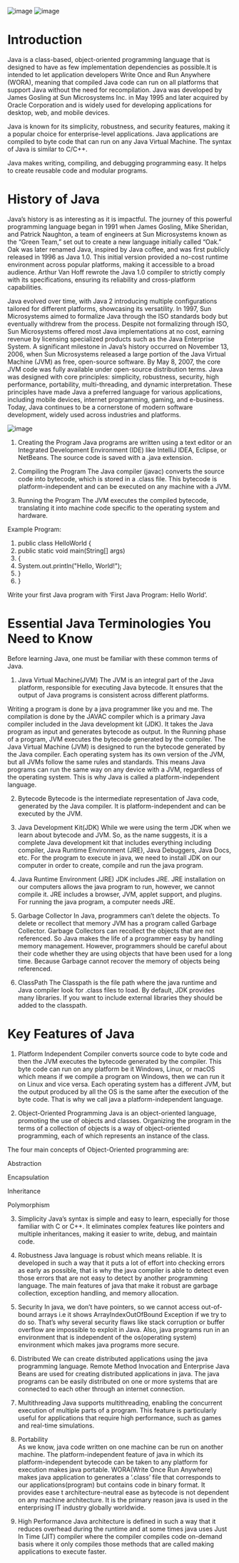 ![image](https://github.com/user-attachments/assets/f5ca69ae-8980-4148-878c-6c054ff9f0c2)   ![image](https://github.com/user-attachments/assets/8bad5831-7953-45dd-bf52-e4d52fff56ca) 


# Introduction

Java is a class-based, object-oriented programming language that is designed to have as few implementation dependencies as possible.It is intended to let application developers Write Once and Run Anywhere (WORA), meaning that compiled Java code can run on all platforms that support Java without the need for recompilation. Java was developed by James Gosling at Sun Microsystems Inc. in May 1995 and later acquired by Oracle Corporation and is widely used for developing applications for desktop, web, and mobile devices.

Java is known for its simplicity, robustness, and security features, making it a popular choice for enterprise-level applications. Java applications are compiled to byte code that can run on any Java Virtual Machine. The syntax of Java is similar to C/C++.

Java makes writing, compiling, and debugging programming easy. It helps to create reusable code and modular programs.

# History of Java

Java’s history is as interesting as it is impactful. The journey of this powerful programming language began in 1991 when James Gosling, Mike Sheridan, and Patrick Naughton, a team of engineers at Sun Microsystems known as the “Green Team,” set out to create a new language initially called “Oak.” Oak was later renamed Java, inspired by Java coffee, and was first publicly released in 1996 as Java 1.0. This initial version provided a no-cost runtime environment across popular platforms, making it accessible to a broad audience. Arthur Van Hoff rewrote the Java 1.0 compiler to strictly comply with its specifications, ensuring its reliability and cross-platform capabilities.

Java evolved over time, with Java 2 introducing multiple configurations tailored for different platforms, showcasing its versatility.
In 1997, Sun Microsystems aimed to formalize Java through the ISO standards body but eventually withdrew from the process.
Despite not formalizing through ISO, Sun Microsystems offered most Java implementations at no cost, earning revenue by licensing specialized products such as the Java Enterprise System.
A significant milestone in Java’s history occurred on November 13, 2006, when Sun Microsystems released a large portion of the Java Virtual Machine (JVM) as free, open-source software.
By May 8, 2007, the core JVM code was fully available under open-source distribution terms.
Java was designed with core principles: simplicity, robustness, security, high performance, portability, multi-threading, and dynamic interpretation. These principles have made Java a preferred language for various applications, including mobile devices, internet programming, gaming, and e-business.
Today, Java continues to be a cornerstone of modern software development, widely used across industries and platforms.

![image](https://github.com/user-attachments/assets/22eba2b1-9b9d-4c07-abfe-303519855b9f)

1. Creating the Program
Java programs are written using a text editor or an Integrated Development Environment (IDE) like IntelliJ IDEA, Eclipse, or NetBeans. The source code is saved with a .java extension.

2. Compiling the Program
The Java compiler (javac) converts the source code into bytecode, which is stored in a .class file. This bytecode is platform-independent and can be executed on any machine with a JVM.

3. Running the Program
The JVM executes the compiled bytecode, translating it into machine code specific to the operating system and hardware.

Example Program:


1. public class HelloWorld {
2. public static void main(String[] args)
3.  {
4.  System.out.println("Hello, World!");
5. }
6. }

Write your first Java program with ‘First Java Program: Hello World‘.


# Essential Java Terminologies You Need to Know

Before learning Java, one must be familiar with these common terms of Java.

1. Java Virtual Machine(JVM)
The JVM is an integral part of the Java platform, responsible for executing Java bytecode. It ensures that the output of Java programs is consistent across different platforms.

Writing a program is done by a java programmer like you and me.
The compilation is done by the JAVAC compiler which is a primary Java compiler included in the Java development kit (JDK). It takes the Java program as input and generates bytecode as output.
In the Running phase of a program, JVM executes the bytecode generated by the compiler.
The Java Virtual Machine (JVM) is designed to run the bytecode generated by the Java compiler. Each operating system has its own version of the JVM, but all JVMs follow the same rules and standards. This means Java programs can run the same way on any device with a JVM, regardless of the operating system. This is why Java is called a platform-independent language.

2. Bytecode
Bytecode is the intermediate representation of Java code, generated by the Java compiler. It is platform-independent and can be executed by the JVM.

3. Java Development Kit(JDK)
While we were using the term JDK when we learn about bytecode and JVM. So, as the name suggests, it is a complete Java development kit that includes everything including compiler, Java Runtime Environment (JRE), Java Debuggers, Java Docs, etc. For the program to execute in java, we need to install JDK on our computer in order to create, compile and run the java program.

4. Java Runtime Environment (JRE)
JDK includes JRE. JRE installation on our computers allows the java program to run, however, we cannot compile it. JRE includes a browser, JVM, applet support, and plugins. For running the java program, a computer needs JRE.

5. Garbage Collector
In Java, programmers can’t delete the objects. To delete or recollect that memory JVM has a program called Garbage Collector. Garbage Collectors can recollect the objects that are not referenced. So Java makes the life of a programmer easy by handling memory management. However, programmers should be careful about their code whether they are using objects that have been used for a long time. Because Garbage cannot recover the memory of objects being referenced.

6. ClassPath
The Classpath is the file path where the java runtime and Java compiler look for .class files to load. By default, JDK provides many libraries. If you want to include external libraries they should be added to the classpath.

# Key Features of Java

1. Platform Independent
Compiler converts source code to byte code and then the JVM executes the bytecode generated by the compiler. This byte code can run on any platform be it Windows, Linux, or macOS which means if we compile a program on Windows, then we can run it on Linux and vice versa. Each operating system has a different JVM, but the output produced by all the OS is the same after the execution of the byte code. That is why we call java a platform-independent language.

2. Object-Oriented Programming
Java is an object-oriented language, promoting the use of objects and classes. Organizing the program in the terms of a collection of objects is a way of object-oriented programming, each of which represents an instance of the class.

The four main concepts of Object-Oriented programming are:

Abstraction

Encapsulation

Inheritance

Polymorphism

3. Simplicity
Java’s syntax is simple and easy to learn, especially for those familiar with C or C++. It eliminates complex features like pointers and multiple inheritances, making it easier to write, debug, and maintain code.

4. Robustness
Java language is robust which means reliable. It is developed in such a way that it puts a lot of effort into checking errors as early as possible, that is why the java compiler is able to detect even those errors that are not easy to detect by another programming language. The main features of java that make it robust are garbage collection, exception handling, and memory allocation.

5. Security
In java, we don’t have pointers, so we cannot access out-of-bound arrays i.e it shows ArrayIndexOutOfBound Exception if we try to do so. That’s why several security flaws like stack corruption or buffer overflow are impossible to exploit in Java. Also, java programs run in an environment that is independent of the os(operating system) environment which makes java programs more secure.

6. Distributed
We can create distributed applications using the java programming language. Remote Method Invocation and Enterprise Java Beans are used for creating distributed applications in java. The java programs can be easily distributed on one or more systems that are connected to each other through an internet connection.

7. Multithreading 
Java supports multithreading, enabling the concurrent execution of multiple parts of a program. This feature is particularly useful for applications that require high performance, such as games and real-time simulations.

8. Portability  
As we know, java code written on one machine can be run on another machine. The platform-independent feature of java in which its platform-independent bytecode can be taken to any platform for execution makes java portable. WORA(Write Once Run Anywhere) makes java application to generates a ‘.class’ file that corresponds to our applications(program) but contains code in binary format. It provides ease t architecture-neutral ease as bytecode is not dependent on any machine architecture. It is the primary reason java is used in the enterprising IT industry globally worldwide.

9. High Performance
Java architecture is defined in such a way that it reduces overhead during the runtime and at some times java uses Just In Time (JIT) compiler where the compiler compiles code on-demand basis where it only compiles those methods that are called making applications to execute faster.
